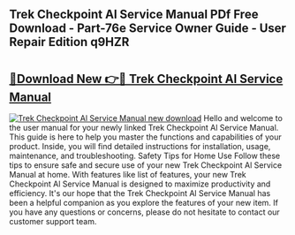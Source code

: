 ## Trek Checkpoint Al Service Manual PDf Free Download - Part-76e Service Owner Guide - User Repair Edition q9HZR

# <h2><a href="http://bc258.oget.top/?id=Trek+Checkpoint+Al+Service+Manual">🔗Download New 👉🔴 Trek Checkpoint Al Service Manual</a></h2>

[![Trek Checkpoint Al Service Manual new download](https://i.imgur.com/5g1atiW.png)](http://bc258.oget.top/?id=Trek+Checkpoint+Al+Service+Manual)
Hello and welcome to the user manual for your newly linked Trek Checkpoint Al Service Manual. This guide is here to help you master the functions and capabilities of your product. Inside, you will find detailed instructions for installation, usage, maintenance, and troubleshooting. Safety Tips for Home Use Follow these tips to ensure safe and secure use of your new Trek Checkpoint Al Service Manual at home. With features like list of features, your new Trek Checkpoint Al Service Manual is designed to maximize productivity and efficiency. It's our hope that the Trek Checkpoint Al Service Manual has been a helpful companion as you explore the features of your new item. If you have any questions or concerns, please do not hesitate to contact our customer support team.
